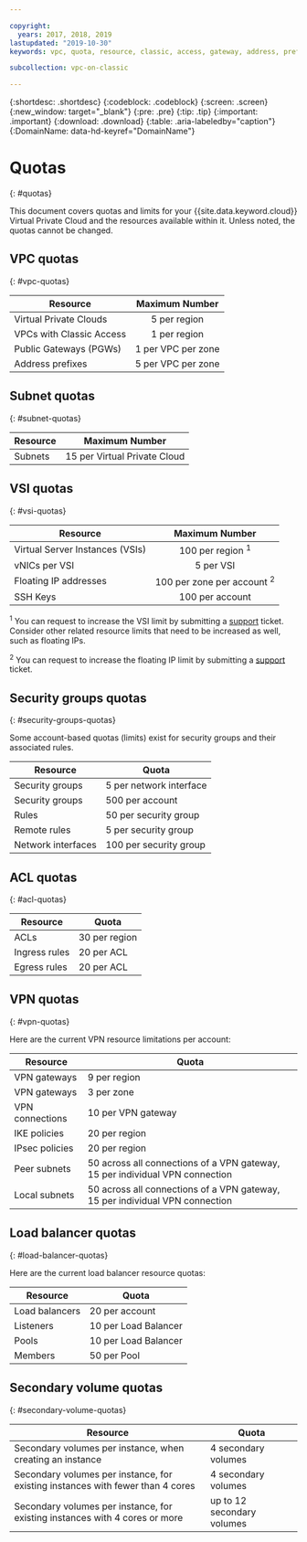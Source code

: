```yaml
---

copyright:
  years: 2017, 2018, 2019
lastupdated: "2019-10-30"
keywords: vpc, quota, resource, classic, access, gateway, address, prefix, VSI, vNIC, floating, SSH, key, security, group, rule, remote, peer, ACL, region, ingress, egress, VPN, policies, load balancer, listener, pool, per

subcollection: vpc-on-classic

---
```

{:shortdesc: .shortdesc}
{:codeblock: .codeblock}
{:screen: .screen}
{:new_window: target="_blank"}
{:pre: .pre}
{:tip: .tip}
{:important: .important}
{:download: .download}
{:table: .aria-labeledby="caption"}
{:DomainName: data-hd-keyref="DomainName"}

# Quotas
{: #quotas}

This document covers quotas and limits for your {{site.data.keyword.cloud}} Virtual Private Cloud and the resources available within it. Unless noted, the quotas cannot be changed.

## VPC quotas
{: #vpc-quotas}

|   Resource     | Maximum Number |
| ------- | :------: |
| Virtual Private Clouds | 5 per region|
| VPCs with Classic Access | 1 per region |
| Public Gateways (PGWs) | 1 per VPC per zone |
| Address prefixes | 5 per VPC per zone |

## Subnet quotas
{: #subnet-quotas}

|   Resource     | Maximum Number |
| ------- | :------: |
| Subnets | 15 per Virtual Private Cloud |


## VSI quotas
{: #vsi-quotas}

|   Resource     | Maximum Number |
| ------- | :------: |
| Virtual Server Instances (VSIs) | 100 per region <sup>1</sup> |
| vNICs per VSI | 5 per VSI |
| Floating IP addresses | 100 per zone per account <sup>2</sup> |
| SSH Keys | 100 per account |

<sup>1</sup> You can request to increase the VSI limit by submitting a [support](/docs/vpc-on-classic?topic=vpc-on-classic-getting-help-and-support) ticket. Consider other related resource limits that need to be increased as well, such as floating IPs.

<sup>2</sup> You can request to increase the floating IP limit by submitting a [support](/docs/vpc-on-classic?topic=vpc-on-classic-getting-help-and-support) ticket.

## Security groups quotas
{: #security-groups-quotas}

Some account-based quotas (limits) exist for security groups and their associated rules.

|Resource|Quota|
|--------|-----|
|Security groups|5 per network interface|
|Security groups|500 per account|
|Rules|50 per security group|
|Remote rules |5 per security group|
|Network interfaces|100 per security group|

## ACL quotas
{: #acl-quotas}

|Resource|Quota|
|--------|-----|
|ACLs| 30 per region |
|Ingress rules|20 per ACL |
|Egress rules |20 per ACL |

## VPN quotas
{: #vpn-quotas}

Here are the current VPN resource limitations per account:

|Resource|Quota|
|--------|-----------|
| VPN gateways| 9 per region |
| VPN gateways| 3 per zone |
| VPN connections | 10 per VPN gateway |
| IKE policies | 20 per region |
| IPsec policies | 20 per region |
| Peer subnets | 50 across all connections of a VPN gateway, 15 per individual VPN connection |
| Local subnets | 50 across all connections of a VPN gateway, 15 per individual VPN connection |

## Load balancer quotas
{: #load-balancer-quotas}

Here are the current load balancer resource quotas:

|Resource|Quota|
|--------|-----|
| Load balancers | 20 per account |
| Listeners | 10 per Load Balancer |
| Pools | 10 per Load Balancer |
| Members | 50 per Pool |

## Secondary volume quotas
{: #secondary-volume-quotas}

| Resource | Quota |
|--------|----- |
| Secondary volumes per instance, when creating an instance |  4 secondary volumes |
| Secondary volumes per instance, for existing instances with fewer than 4 cores | 4 secondary volumes |
| Secondary volumes per instance, for existing instances with 4 cores or more | up to 12 secondary volumes |
